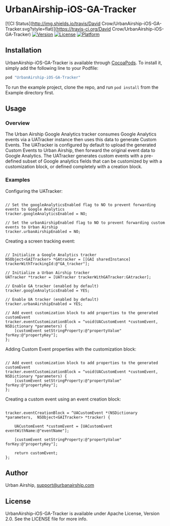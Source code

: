 # UrbanAirship-iOS-GA-Tracker

[![CI Status](http://img.shields.io/travis/David Crow/UrbanAirship-iOS-GA-Tracker.svg?style=flat)](https://travis-ci.org/David Crow/UrbanAirship-iOS-GA-Tracker)
[![Version](https://img.shields.io/cocoapods/v/UrbanAirship-iOS-GA-Tracker.svg?style=flat)](http://cocoapods.org/pods/UrbanAirship-iOS-GA-Tracker)
[![License](https://img.shields.io/cocoapods/l/UrbanAirship-iOS-GA-Tracker.svg?style=flat)](http://cocoapods.org/pods/UrbanAirship-iOS-GA-Tracker)
[![Platform](https://img.shields.io/cocoapods/p/UrbanAirship-iOS-GA-Tracker.svg?style=flat)](http://cocoapods.org/pods/UrbanAirship-iOS-GA-Tracker)

## Installation

UrbanAirship-iOS-GA-Tracker is available through [CocoaPods](http://cocoapods.org). To install
it, simply add the following line to your Podfile:

```ruby
pod "UrbanAirship-iOS-GA-Tracker"
```

To run the example project, clone the repo, and run `pod install` from the Example directory first.

## Usage

### Overview

The Urban Airship Google Analytics tracker consumes Google Analytics events via a UATracker instance then uses this data to generate Custom Events. The UATracker is configured by default to upload the generated Custom Events to Urban Airship, then forward the original event data to Google Analytics. The UATracker generates custom events with a pre-defined subset of Google analytics fields that can be customized by with a customization block, or defined completely with a creation block.

### Examples

Configuring the UATracker:

```objc

// Set the googleAnalyticsEnabled flag to NO to prevent forwarding events to Google Analytics
tracker.googleAnalyticsEnabled = NO;

// Set the urbanAirshipEnabled flag to NO to prevent forwarding custom events to Urban Airship
tracker.urbanAirshipEnabled = NO;

```

Creating a screen tracking event:

```objc

// Initialize a Google Analytics tracker
NSObject<GAITracker> *GAtracker = [[GAI sharedInstance] trackerWithTrackingId:@"GA_tracker"];

// Initialize a Urban Airship tracker
UATracker *tracker = [UATracker trackerWithGATracker:GAtracker]; 

// Enable GA tracker (enabled by default)
tracker.googleAnalyticsEnabled = YES;

// Enable UA tracker (enabled by default)
tracker.urbanAirshipEnabled = YES;

// Add event customization block to add properties to the generated customEvent
tracker.eventCustomizationBlock = ^void(UACustomEvent *customEvent, NSDictionary *parameters) {
    [customEvent setStringProperty:@"propertyValue" forKey:@"propertyKey"];
};

```

Adding Custom Event properties with the customization block:

```objc

// Add event customization block to add properties to the generated customEvent
tracker.eventCustomizationBlock = ^void(UACustomEvent *customEvent, NSDictionary *parameters) {
    [customEvent setStringProperty:@"propertyValue" forKey:@"propertyKey"];
};

```

Creating a custom event using an event creation block:

```objc

tracker.eventCreationBlock = ^UACustomEvent *(NSDictionary *parameters,  NSObject<GAITracker> *tracker) {

    UACustomEvent *customEvent = [UACustomEvent eventWithName:@"eventName"];

    [customEvent setStringProperty:@"propertyValue" forKey:@"propertyKey"];

    return customEvent;
};

```

## Author

Urban Airship, support@urbanairship.com

## License

UrbanAirship-iOS-GA-Tracker is available under Apache License, Version 2.0. See the LICENSE file for more info.

